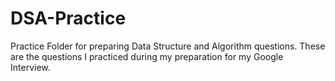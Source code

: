 # DSA-Practice
Practice Folder for preparing Data Structure and Algorithm questions. These are the questions I practiced during my preparation for my Google Interview.
